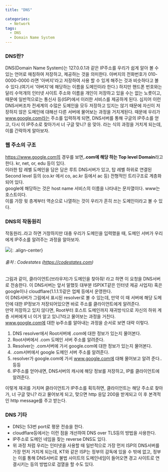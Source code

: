 ```yaml
---
title: "DNS"

categories:
  - Network
tags:
  - DNS
  - Domain Name System
---
```

### DNS란?
 DNS(Domain Name System)는 127.0.0.1과 같은 IP주소를 우리가 쉽게 알아 볼 수 있는 언어로 매칭하여 저장하고, 제공하는 것을 의미한다. 아버지의 전화번호가 010-0000-0000 라면 '아버지'라고 저장하여 사용 할 수 있게 해주는 것과 비슷하다고 볼 수 있다.(여기서 '아버지'에 해당하는 이름을 도메인이라 한다.)
하지만 핸드폰 번호와는 달리 수억개의 인터넷 사이트 주소와 이름을 개인이 저장하고 있을 수는 없는 노릇이고, 때문에 일반적으로는 통신사 등(ISP)에서 이러한 서비스를 제공하게 된다. 심지어 이런 DNS서버조차 전세계의 수많은 도메인을 모두 저장하고 있지는 않기 때문에 자신이 저장하지 않은 도메인에 대해선 다른 서버에 물어보는 과정을 거치게된다.
 때문에 우리가 www.google.com라는 주소를 입력하게 되면, DNS서버를 통해 구글의 IP주소를 얻고, 다시 이 IP주소로 찾아가서 너 구글 맞니? 응 맞아. 라는 식의 과정을 거치게 되는데, 이를 간략하게 알아보자.
 
### 웹 주소의 구조
 https://www.google.com의 경우를 보면,**.com에 해당 하는 Top level Domain**라고 한다. kr, net, or, edu 등이 있다.  
이러한 탑 레벨 도메인을 담은 담은 루트 DNS서버가 있고, 탑 레벨 하위로 연결된 Second level 등의 (co.kr 에서 co, ac.kr 등에서 ac 등) 전형적인 트리구조로 계층화 되어 있다.  
 google에 해당하는 것은 host name 서비스의 이름을 나타내는 문자열이다. www는 호스트이다.  
이를 가장 윗 층계부터 역순으로 나열하는 것이 우리가 흔히 쓰는 도메인이라고 볼 수 있다.  

### DNS의 작동원리
작동원리..라고 하면 거창하지만 대충 우리가 도메인을 입력했을 때, 도메인 서버가 우리에게 IP주소를 알려주는 과정을 알아보자.  

![](https://nabi-yi.github.io/assets/images/220607_DNS.jpg){: .align-center}
 ###### *출처  : Codestates (https://codestates.com)*
그림과 같이, 클라이언트(브라우저)가 도메인을 찾아줘! 라고 하면 이 요청을 DNS서버로 전송한다. 이 DNS서버는 앞서 말했듯 대부분 ISP(KT같은 인터넷 제공 사업자) 혹은 google이나 cloudflare(1.1.1.1)같은 업체 등에서 운영한다.  
이 DNS서버가 그림에서 표시된 resolver로 볼 수 있는데, 만약 이 때 서버에 해당 도메인에 대한 IP정보가 저장되어있으면 바로 주소를 클라이언트에게 알려준다.  
만약 저장하고 있지 않다면, Root부터 호스트 도메인까지 재귀방식으로 자신의 하위 계층 서버에게 너 이거 알고 있니?라고 물어보는 과정을 거친다.  
www.google.com에 대한 ip주소를 알아내는 과정을 순서로 보면 대략 이렇다.  

1. DNS resolver에서 Root서버에 .com에 대한 정보가 있는지 물어본다.
2. Root서버에서 .com 도메인 서버 주소를 알려준다.
3. Resolver는 .com서버에 가서 google.com에 대한 정보가 있는지 물어본다.
4. .com서버에서 google 도메인 서버 주소를 알려준다.
5. resolver가 google.com에 가서 www.google.com에 대해 물어보고 알려 준다.. 등등  
6. IP주소를 얻어내면, DNS서버의 캐시에 해당 정보를 저장하고, IP를 클라이언트에 알려준다.

이렇게 재귀를 거치며 클라이언트가 IP주소를 획득하면, 클라이언트는 해당 주소로 찾아가, 너 구글 맞니? 라고 물어보게 되고, 맞으면 http 응답 200을 받게되고 이 후 본격적인 http message를 주고 받는다.  


### DNS 기타
 * DNS는 53번 port로 평문 전송을 한다.  
 * cloudflare등에서는 이런 점을 개선하여 DNS over TLS등의 방법을 사용한다.  
 * IP주소로 도메인 네임을 찾는 reverse DNS도 있다.
 * 위 과정 처럼 우리는 인터넷을 사용할 때 일반적으로 가장 먼저 ISP의 DNS서버를 가장 먼저 거치게 되는데, KT와 같은 ISP는 정부의 감독에 있을 수 밖에 없고, 정부는 이를 통해 DNS서버로 불법 사이트의 도메인네임이 들어오면 경고 사이트로 연결시키는 등의 방법으로 검열을 할 수도 있다.

  


 